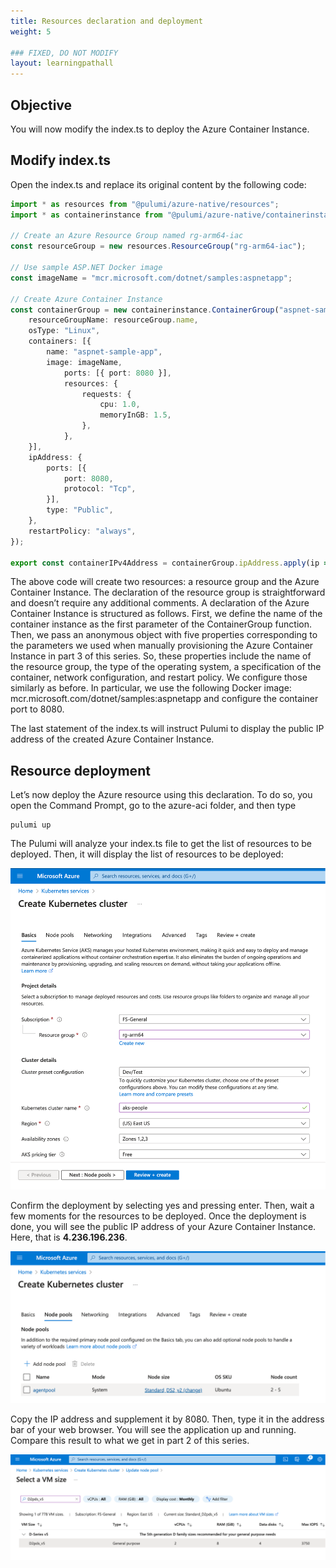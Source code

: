 ```yaml
---
title: Resources declaration and deployment
weight: 5

### FIXED, DO NOT MODIFY
layout: learningpathall
---
```


## Objective
You will now modify the index.ts to deploy the Azure Container Instance.

## Modify index.ts
Open the index.ts and replace its original content by the following code:

```typescript
import * as resources from "@pulumi/azure-native/resources";
import * as containerinstance from "@pulumi/azure-native/containerinstance";

// Create an Azure Resource Group named rg-arm64-iac
const resourceGroup = new resources.ResourceGroup("rg-arm64-iac");

// Use sample ASP.NET Docker image
const imageName = "mcr.microsoft.com/dotnet/samples:aspnetapp";

// Create Azure Container Instance
const containerGroup = new containerinstance.ContainerGroup("aspnet-sample-container-instance", {
    resourceGroupName: resourceGroup.name,
    osType: "Linux",
    containers: [{
        name: "aspnet-sample-app",
        image: imageName,
            ports: [{ port: 8080 }],
            resources: {
                requests: {
                    cpu: 1.0,
                    memoryInGB: 1.5,
                },
            },
    }],
    ipAddress: {
        ports: [{
            port: 8080,
            protocol: "Tcp",
        }],
        type: "Public",
    },
    restartPolicy: "always",
});

export const containerIPv4Address = containerGroup.ipAddress.apply(ip => ip?.ip);
```

The above code will create two resources: a resource group and the Azure Container Instance. The declaration of the resource group is straightforward and doesn’t require any additional comments. A declaration of the Azure Container Instance is structured as follows. First, we define the name of the container instance as the first parameter of the ContainerGroup function. Then, we pass an anonymous object with five properties corresponding to the parameters we used when manually provisioning the Azure Container Instance in part 3 of this series. So, these properties include the name of the resource group, the type of the operating system, a specification of the container, network configuration, and restart policy. We configure those similarly as before. In particular, we use the following Docker image: mcr.microsoft.com/dotnet/samples:aspnetapp and configure the container port to 8080.

The last statement of the index.ts will instruct Pulumi to display the public IP address of the created Azure Container Instance. 

## Resource deployment
Let’s now deploy the Azure resource using this declaration. To do so, you open the Command Prompt, go to the azure-aci folder, and then type 

```console
pulumi up
```

The Pulumi will analyze your index.ts file to get the list of resources to be deployed. Then, it will display the list of resources to be deployed:

![Azure#left](figures/03.png)

Confirm the deployment by selecting yes and pressing enter. Then, wait a few moments for the resources to be deployed. Once the deployment is done, you will see the public IP address of your Azure Container Instance. Here, that is **4.236.196.236**.

![Azure#left](figures/04.png)

Copy the IP address and supplement it by 8080. Then, type it in the address bar of your web browser. You will see the application up and running. Compare this result to what we get in part 2 of this series.

![Azure#left](figures/05.png)